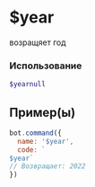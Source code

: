 # $year
возращяет год
### Использование
```php
$yearnull
```

## Пример(ы)

```javascript
bot.command({
  name: '$year',
  code: `
$year`
// Возвращает: 2022
})
```
